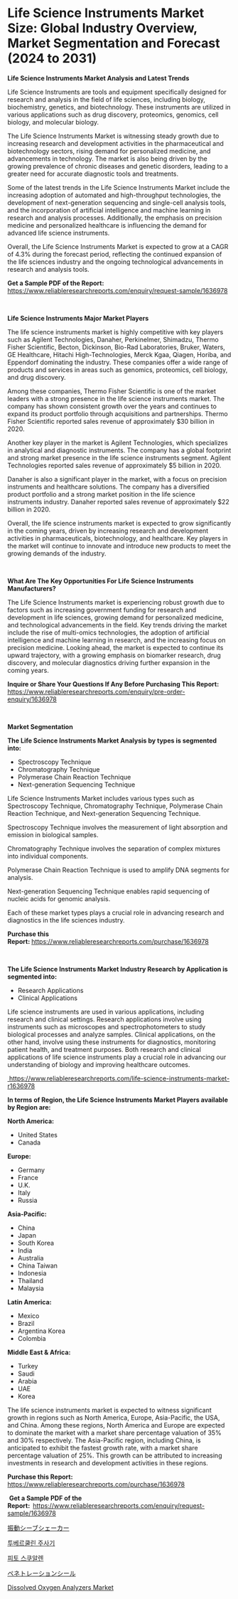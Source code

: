 <p><h1>Life Science Instruments Market Size: Global Industry Overview, Market Segmentation and Forecast (2024 to 2031)</h1></p><p><strong>Life Science Instruments Market Analysis and Latest Trends</strong></p>
<p><p>Life Science Instruments are tools and equipment specifically designed for research and analysis in the field of life sciences, including biology, biochemistry, genetics, and biotechnology. These instruments are utilized in various applications such as drug discovery, proteomics, genomics, cell biology, and molecular biology.</p><p>The Life Science Instruments Market is witnessing steady growth due to increasing research and development activities in the pharmaceutical and biotechnology sectors, rising demand for personalized medicine, and advancements in technology. The market is also being driven by the growing prevalence of chronic diseases and genetic disorders, leading to a greater need for accurate diagnostic tools and treatments.</p><p>Some of the latest trends in the Life Science Instruments Market include the increasing adoption of automated and high-throughput technologies, the development of next-generation sequencing and single-cell analysis tools, and the incorporation of artificial intelligence and machine learning in research and analysis processes. Additionally, the emphasis on precision medicine and personalized healthcare is influencing the demand for advanced life science instruments.</p><p>Overall, the Life Science Instruments Market is expected to grow at a CAGR of 4.3% during the forecast period, reflecting the continued expansion of the life sciences industry and the ongoing technological advancements in research and analysis tools.</p></p>
<p><strong>Get a Sample PDF of the Report:&nbsp;</strong> <a href="https://www.reliableresearchreports.com/enquiry/request-sample/1636978">https://www.reliableresearchreports.com/enquiry/request-sample/1636978</a></p>
<p>&nbsp;</p>
<p><strong>Life Science Instruments Major Market Players</strong></p>
<p><p>The life science instruments market is highly competitive with key players such as Agilent Technologies, Danaher, Perkinelmer, Shimadzu, Thermo Fisher Scientific, Becton, Dickinson, Bio-Rad Laboratories, Bruker, Waters, GE Healthcare, Hitachi High-Technologies, Merck Kgaa, Qiagen, Horiba, and Eppendorf dominating the industry. These companies offer a wide range of products and services in areas such as genomics, proteomics, cell biology, and drug discovery.</p><p>Among these companies, Thermo Fisher Scientific is one of the market leaders with a strong presence in the life science instruments market. The company has shown consistent growth over the years and continues to expand its product portfolio through acquisitions and partnerships. Thermo Fisher Scientific reported sales revenue of approximately $30 billion in 2020.</p><p>Another key player in the market is Agilent Technologies, which specializes in analytical and diagnostic instruments. The company has a global footprint and strong market presence in the life science instruments segment. Agilent Technologies reported sales revenue of approximately $5 billion in 2020.</p><p>Danaher is also a significant player in the market, with a focus on precision instruments and healthcare solutions. The company has a diversified product portfolio and a strong market position in the life science instruments industry. Danaher reported sales revenue of approximately $22 billion in 2020.</p><p>Overall, the life science instruments market is expected to grow significantly in the coming years, driven by increasing research and development activities in pharmaceuticals, biotechnology, and healthcare. Key players in the market will continue to innovate and introduce new products to meet the growing demands of the industry.</p></p>
<p>&nbsp;</p>
<p><strong>What Are The Key Opportunities For Life Science Instruments Manufacturers?</strong></p>
<p><p>The Life Science Instruments market is experiencing robust growth due to factors such as increasing government funding for research and development in life sciences, growing demand for personalized medicine, and technological advancements in the field. Key trends driving the market include the rise of multi-omics technologies, the adoption of artificial intelligence and machine learning in research, and the increasing focus on precision medicine. Looking ahead, the market is expected to continue its upward trajectory, with a growing emphasis on biomarker research, drug discovery, and molecular diagnostics driving further expansion in the coming years.</p></p>
<p><strong>Inquire or Share Your Questions If Any Before Purchasing This Report:</strong> <a href="https://www.reliableresearchreports.com/enquiry/pre-order-enquiry/1636978">https://www.reliableresearchreports.com/enquiry/pre-order-enquiry/1636978</a></p>
<p>&nbsp;</p>
<p><strong>Market Segmentation</strong></p>
<p><strong>The Life Science Instruments Market Analysis by types is segmented into:</strong></p>
<p><ul><li>Spectroscopy Technique</li><li>Chromatography Technique</li><li>Polymerase Chain Reaction Technique</li><li>Next-generation Sequencing Technique</li></ul></p>
<p><p>Life Science Instruments Market includes various types such as Spectroscopy Technique, Chromatography Technique, Polymerase Chain Reaction Technique, and Next-generation Sequencing Technique. </p><p>Spectroscopy Technique involves the measurement of light absorption and emission in biological samples. </p><p>Chromatography Technique involves the separation of complex mixtures into individual components. </p><p>Polymerase Chain Reaction Technique is used to amplify DNA segments for analysis.</p><p>Next-generation Sequencing Technique enables rapid sequencing of nucleic acids for genomic analysis. </p><p>Each of these market types plays a crucial role in advancing research and diagnostics in the life sciences industry.</p></p>
<p><strong>Purchase this Report:&nbsp;</strong><a href="https://www.reliableresearchreports.com/purchase/1636978">https://www.reliableresearchreports.com/purchase/1636978</a></p>
<p>&nbsp;</p>
<p><strong>The Life Science Instruments Market Industry Research by Application is segmented into:</strong></p>
<p><ul><li>Research Applications</li><li>Clinical Applications</li></ul></p>
<p><p>Life science instruments are used in various applications, including research and clinical settings. Research applications involve using instruments such as microscopes and spectrophotometers to study biological processes and analyze samples. Clinical applications, on the other hand, involve using these instruments for diagnostics, monitoring patient health, and treatment purposes. Both research and clinical applications of life science instruments play a crucial role in advancing our understanding of biology and improving healthcare outcomes.</p></p>
<p><a href="https://www.reliableresearchreports.com/life-science-instruments-market-r1636978">&nbsp;https://www.reliableresearchreports.com/life-science-instruments-market-r1636978</a></p>
<p><strong>In terms of Region, the Life Science Instruments Market Players available by Region are:</strong></p>
<p>
    <p> <strong> North America: </strong>
        <ul>
            <li>United States</li>
            <li>Canada</li>
        </ul>
        </p> 
    <p> <strong> Europe: </strong>
        <ul>
            <li>Germany</li>
            <li>France</li>
            <li>U.K.</li>
            <li>Italy</li>
            <li>Russia</li>
        </ul>
        </p> 
    <p> <strong> Asia-Pacific: </strong>
        <ul>
            <li>China</li>
            <li>Japan</li>
            <li>South Korea</li>
            <li>India</li>
            <li>Australia</li>
            <li>China Taiwan</li>
            <li>Indonesia</li>
            <li>Thailand</li>
            <li>Malaysia</li>
        </ul>
        </p> 
    <p> <strong> Latin America: </strong>
        <ul>
            <li>Mexico</li>
            <li>Brazil</li>
            <li>Argentina Korea</li>
            <li>Colombia</li>
        </ul>
        </p> 
    <p> <strong> Middle East & Africa: </strong>
        <ul>
            <li>Turkey</li>
            <li>Saudi</li>
            <li>Arabia</li>
            <li>UAE</li>
            <li>Korea</li>
        </ul>
    </p>
    </p>
<p><p>The life science instruments market is expected to witness significant growth in regions such as North America, Europe, Asia-Pacific, the USA, and China. Among these regions, North America and Europe are expected to dominate the market with a market share percentage valuation of 35% and 30% respectively. The Asia-Pacific region, including China, is anticipated to exhibit the fastest growth rate, with a market share percentage valuation of 25%. This growth can be attributed to increasing investments in research and development activities in these regions.</p></p>
<p><strong>Purchase this Report: </strong><a href="https://www.reliableresearchreports.com/purchase/1636978">https://www.reliableresearchreports.com/purchase/1636978</a></p>
<p>&nbsp;<strong>Get a Sample PDF of the Report:&nbsp;&nbsp;</strong><a href="https://www.reliableresearchreports.com/enquiry/request-sample/1636978">https://www.reliableresearchreports.com/enquiry/request-sample/1636978</a></p>
<p><strong></strong></p>
<p><p><a href="https://medium.com/@luckeycorbin/%E6%8C%AF%E5%8B%95%E7%AF%A9%E6%8C%AF%E3%82%8A%E5%88%86%E3%81%91%E6%A9%9F%E5%B8%82%E5%A0%B4%E8%A6%8F%E6%A8%A1-%E5%B8%82%E5%A0%B4%E5%B1%95%E6%9C%9B%E3%81%A8%E5%B8%82%E5%A0%B4%E4%BA%88%E6%B8%AC-2024%E5%B9%B4%E3%81%8B%E3%82%892031%E5%B9%B4-70d284252186">振動シーブシェーカー</a></p><p><a href="https://medium.com/@juliastanley2022/%EA%B2%B0%ED%95%B5%EC%A3%BC%EC%82%AC%EA%B8%B0-%EC%8B%9C%EC%9E%A5-%EB%B6%84%EC%84%9D-%EA%B8%80%EB%A1%9C%EB%B2%8C-%EC%82%B0%EC%97%85-%EC%A0%84%EB%A7%9D%EA%B3%BC-%EC%98%88%EC%B8%A1-2024%EB%85%84%EB%B6%80%ED%84%B0-2031%EB%85%84-1c2827a8db12">투베르쿨린 주사기</a></p><p><a href="https://medium.com/@johnjames655/phyto-squalane-%EC%8B%9C%EC%9E%A5-%EC%A1%B0%EC%82%AC-%EB%B3%B4%EA%B3%A0%EC%84%9C-2024%EB%85%84%EB%B6%80%ED%84%B0-2031%EB%85%84%EA%B9%8C%EC%A7%80%EC%9D%98-%EC%97%AD%EC%82%AC-%EB%B0%8F-%EC%98%88%EC%B8%A1-64703eb57378">피토 스쿠알렌</a></p><p><a href="https://medium.com/@lonnierami89675202/%E4%BE%B5%E5%85%A5%E3%82%B7%E3%83%BC%E3%83%AB%E5%B8%82%E5%A0%B4%E5%88%86%E6%9E%90-%E3%81%9D%E3%81%AEcagr-%E5%B8%82%E5%A0%B4%E3%82%BB%E3%82%B0%E3%83%A1%E3%83%B3%E3%83%86%E3%83%BC%E3%82%B7%E3%83%A7%E3%83%B3%E3%81%8A%E3%82%88%E3%81%B3%E3%82%B0%E3%83%AD%E3%83%BC%E3%83%90%E3%83%AB%E6%A5%AD%E7%95%8C%E6%A6%82%E8%A6%81-cf97174a6dca">ペネトレーションシール</a></p><p><a href="https://github.com/okotobwrhuteie/Market-Research-Report-List-2/blob/main/dissolved-oxygen-analyzers-market.md">Dissolved Oxygen Analyzers Market</a></p></p>